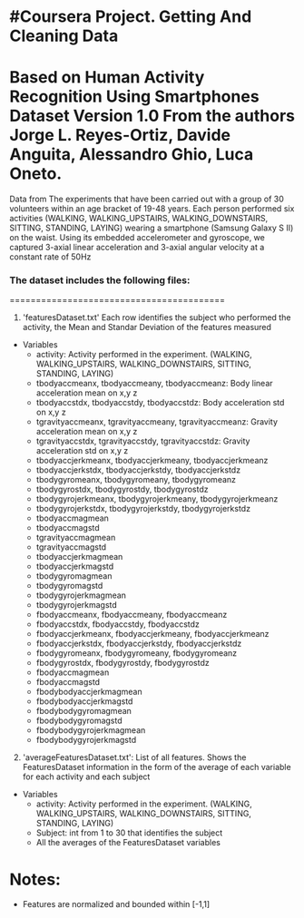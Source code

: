 #Coursera Project. Getting And Cleaning Data
==================================================================
Based on Human Activity Recognition Using Smartphones Dataset
Version 1.0
From the authors Jorge L. Reyes-Ortiz, Davide Anguita, Alessandro Ghio, Luca Oneto.
==================================================================


Data from The experiments that have been carried out with a group of 30 volunteers within an age bracket of 19-48 years. Each person performed six activities (WALKING, WALKING_UPSTAIRS, WALKING_DOWNSTAIRS, SITTING, STANDING, LAYING) wearing a smartphone (Samsung Galaxy S II) on the waist. Using its embedded accelerometer and gyroscope, we captured 3-axial linear acceleration and 3-axial angular velocity at a constant rate of 50Hz



### The dataset includes the following files:
=========================================

1. 'featuresDataset.txt' 
Each row identifies the subject who performed the activity, the Mean and Standar Deviation of the features measured
* Variables
	* activity: Activity performed in the experiment. (WALKING, WALKING_UPSTAIRS, WALKING_DOWNSTAIRS, SITTING, STANDING, LAYING)
	* tbodyaccmeanx, tbodyaccmeany, tbodyaccmeanz: Body linear acceleration mean on x,y z
	* tbodyaccstdx, tbodyaccstdy, tbodyaccstdz: Body acceleration std on x,y z
	* tgravityaccmeanx, tgravityaccmeany, tgravityaccmeanz: Gravity acceleration mean on x,y z
	* tgravityaccstdx, tgravityaccstdy, tgravityaccstdz: Gravity acceleration std on x,y z
	* tbodyaccjerkmeanx, tbodyaccjerkmeany, tbodyaccjerkmeanz 
	* tbodyaccjerkstdx, tbodyaccjerkstdy, tbodyaccjerkstdz
	* tbodygyromeanx, tbodygyromeany, tbodygyromeanz
	* tbodygyrostdx, tbodygyrostdy, tbodygyrostdz
	* tbodygyrojerkmeanx, tbodygyrojerkmeany, tbodygyrojerkmeanz
	* tbodygyrojerkstdx, tbodygyrojerkstdy, tbodygyrojerkstdz
	* tbodyaccmagmean
	* tbodyaccmagstd
	* tgravityaccmagmean
	* tgravityaccmagstd 
	* tbodyaccjerkmagmean
	* tbodyaccjerkmagstd
	* tbodygyromagmean
	* tbodygyromagstd
	* tbodygyrojerkmagmean
	* tbodygyrojerkmagstd
	* fbodyaccmeanx, fbodyaccmeany, fbodyaccmeanz
	* fbodyaccstdx, fbodyaccstdy, fbodyaccstdz
	* fbodyaccjerkmeanx, fbodyaccjerkmeany, fbodyaccjerkmeanz
	* fbodyaccjerkstdx, fbodyaccjerkstdy, fbodyaccjerkstdz
	* fbodygyromeanx, fbodygyromeany, fbodygyromeanz
	* fbodygyrostdx, fbodygyrostdy, fbodygyrostdz
	* fbodyaccmagmean
	* fbodyaccmagstd
	* fbodybodyaccjerkmagmean
	* fbodybodyaccjerkmagstd
	* fbodybodygyromagmean 
	* fbodybodygyromagstd
	* fbodybodygyrojerkmagmean
	* fbodybodygyrojerkmagstd
	



2. 'averageFeaturesDataset.txt': List of all features.
Shows the FeaturesDataset information in the form of the average of each variable for each activity and each subject 
* Variables
	* activity: Activity performed in the experiment. (WALKING, WALKING_UPSTAIRS, WALKING_DOWNSTAIRS, SITTING, STANDING, LAYING)
	* Subject: int from 1 to 30 that identifies the subject
	* All the averages of the FeaturesDataset variables 
	
Notes: 
======
- Features are normalized and bounded within [-1,1]
